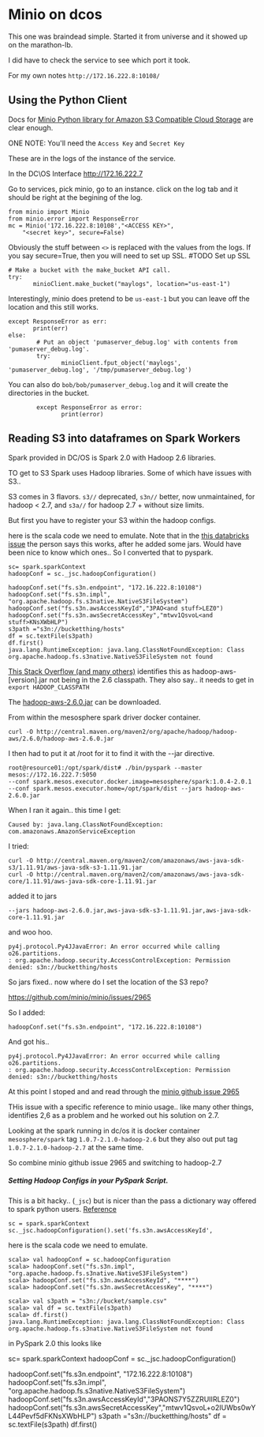 # Minio on dcos

This one was braindead simple.  Started it from universe and it showed up
on the marathon-lb.  

I did have to check the service to see which port it took.

For my own notes `http://172.16.222.8:10108/`


## Using the Python Client

Docs for [Minio Python library for Amazon S3 Compatible Cloud Storage](https://docs.minio.io/docs/python-client-quickstart-guide)
are clear enough. 

ONE NOTE: You'll need the `Access Key` and `Secret Key`

These are in the logs of the instance of the service. 

In the DC\OS Interface http://172.16.222.7

Go to services, pick minio, go to an instance.  click on the log tab and 
it should be right at the begining of the log. 

    from minio import Minio
    from minio.error import ResponseError
    mc = Minio('172.16.222.8:10108',"<ACCESS KEY>",
        "<secret key>", secure=False)

Obviously the stuff between `<>` is replaced with the values from the logs. 
If you say secure=True, then you will need to set up SSL.  #TODO Set up SSL

    # Make a bucket with the make_bucket API call.
    try:
           minioClient.make_bucket("maylogs", location="us-east-1")
           
Interestingly, minio does pretend to be `us-east-1` but you can leave 
off the location and this still works.
           
    except ResponseError as err:
           print(err)
    else:
            # Put an object 'pumaserver_debug.log' with contents from 'pumaserver_debug.log'.
            try:
                   minioClient.fput_object('maylogs', 'pumaserver_debug.log', '/tmp/pumaserver_debug.log')

You can also do `bob/bob/pumaserver_debug.log` and it will create the directories 
in the bucket.

            except ResponseError as error:
                   print(error)  
                       
## Reading S3 into dataframes on Spark Workers

Spark provided in DC/OS is Spark 2.0 with Hadoop 2.6 libraries. 

TO get to S3 Spark uses Hadoop libraries.  Some of which have issues with S3.. 

S3 comes in 3 flavors. `s3//` deprecated, `s3n//` better, now unmaintained, for hadoop < 2.7, and `s3a//` for 
hadoop 2.7 + without size limits. 

But first you have to register your S3 within the hadoop configs. 

here is the scala code we need to emulate. Note that in the [this databricks issue](https://github.com/databricks/spark-csv/issues/137)
the person says this works, after he added some jars. Would have been nice to 
know which ones.. So I converted that to pyspark.
    
    sc= spark.sparkContext 
    hadoopConf = sc._jsc.hadoopConfiguration()
    
    hadoopConf.set("fs.s3n.endpoint", "172.16.222.8:10108")
    hadoopConf.set("fs.s3n.impl", "org.apache.hadoop.fs.s3native.NativeS3FileSystem")
    hadoopConf.set("fs.s3n.awsAccessKeyId","3PAO<and stuff>LEZ0")
    hadoopConf.set("fs.s3n.awsSecretAccessKey","mtwv1QsvoL<and stuff>KNsXWbHLP")
    s3path ="s3n://bucketthing/hosts"
    df = sc.textFile(s3path)
    df.first() 
    java.lang.RuntimeException: java.lang.ClassNotFoundException: Class org.apache.hadoop.fs.s3native.NativeS3FileSystem not found

[This Stack Overflow (and many others)](http://stackoverflow.com/questions/28029134/how-can-i-access-s3-s3n-from-a-local-hadoop-2-6-installation)
identifies this as hadoop-aws-[version].jar not being in the 2.6 
classpath.  They also say.. it needs to get in `export HADOOP_CLASSPATH`

The [hadoop-aws-2.6.0.jar](https://mvnrepository.com/artifact/org.apache.hadoop/hadoop-aws/2.6.0) can be downloaded. 

From within the mesosphere spark driver docker container. 

    curl -O http://central.maven.org/maven2/org/apache/hadoop/hadoop-aws/2.6.0/hadoop-aws-2.6.0.jar
    
I then had to put it at /root for it to find it with the --jar directive. 

    root@resource01:/opt/spark/dist# ./bin/pyspark --master mesos://172.16.222.7:5050 
    --conf spark.mesos.executor.docker.image=mesosphere/spark:1.0.4-2.0.1 
    --conf spark.mesos.executor.home=/opt/spark/dist --jars hadoop-aws-2.6.0.jar
    
When I ran it again.. this time I get:

    Caused by: java.lang.ClassNotFoundException: com.amazonaws.AmazonServiceException

I tried: 
    
    curl -O http://central.maven.org/maven2/com/amazonaws/aws-java-sdk-s3/1.11.91/aws-java-sdk-s3-1.11.91.jar
    curl -O http://central.maven.org/maven2/com/amazonaws/aws-java-sdk-core/1.11.91/aws-java-sdk-core-1.11.91.jar

added it to jars

    --jars hadoop-aws-2.6.0.jar,aws-java-sdk-s3-1.11.91.jar,aws-java-sdk-core-1.11.91.jar
    
and woo hoo.
    
    py4j.protocol.Py4JJavaError: An error occurred while calling o26.partitions.
    : org.apache.hadoop.security.AccessControlException: Permission denied: s3n://bucketthing/hosts
    
So jars fixed.. now where do I set the location of the S3 repo?

https://github.com/minio/minio/issues/2965   
    
So I added:

    hadoopConf.set("fs.s3n.endpoint", "172.16.222.8:10108")

And got his.. 
    
    py4j.protocol.Py4JJavaError: An error occurred while calling o26.partitions.
    : org.apache.hadoop.security.AccessControlException: Permission denied: s3n://bucketthing/hosts    

At this point I stoped and and read through the [minio github issue 2965](https://github.com/minio/minio/issues/2965)
    
THis issue with a specific reference to minio usage.. like many other things, identifies 2,6 as a problem and he 
worked out his solution on 2.7.  

Looking at the spark running in dc/os it is docker container `mesosphere/spark` tag `1.0.7-2.1.0-hadoop-2.6` but they also 
out put tag `1.0.7-2.1.0-hadoop-2.7` at the same time. 

So combine minio github issue 2965 and switching to hadoop-2.7

##### Setting Hadoop Configs in your PySpark Script. 

This is a bit hacky.. (`_jsc`) but is nicer than the pass a dictionary way
offered to spark python users. [Reference](http://stackoverflow.com/questions/28844631/how-to-set-hadoop-configuration-values-from-pyspark)

    sc = spark.sparkContext
    sc._jsc.hadoopConfiguration().set('fs.s3n.awsAccessKeyId',
    
here is the scala code we need to emulate. 
    
    scala> val hadoopConf = sc.hadoopConfiguration
    scala> hadoopConf.set("fs.s3n.impl", "org.apache.hadoop.fs.s3native.NativeS3FileSystem")
    scala> hadoopConf.set("fs.s3n.awsAccessKeyId", "****")
    scala> hadoopConf.set("fs.s3n.awsSecretAccessKey", "****")
    
    scala> val s3path = "s3n://bucket/sample.csv"
    scala> val df = sc.textFile(s3path)
    scala> df.first()
    java.lang.RuntimeException: java.lang.ClassNotFoundException: Class org.apache.hadoop.fs.s3native.NativeS3FileSystem not found
 
 
in PySpark 2.0 this looks like 
 
sc= spark.sparkContext 
hadoopConf = sc._jsc.hadoopConfiguration()

hadoopConf.set("fs.s3n.endpoint", "172.16.222.8:10108")
hadoopConf.set("fs.s3n.impl", "org.apache.hadoop.fs.s3native.NativeS3FileSystem")
hadoopConf.set("fs.s3n.awsAccessKeyId","3PAONS7Y5ZZRUIIRLEZ0")
hadoopConf.set("fs.s3n.awsSecretAccessKey","mtwv1QsvoL+o2IUWbs0wYL44Pevf5dFKNsXWbHLP")
s3path ="s3n://bucketthing/hosts"
df = sc.textFile(s3path)
df.first() 
    
